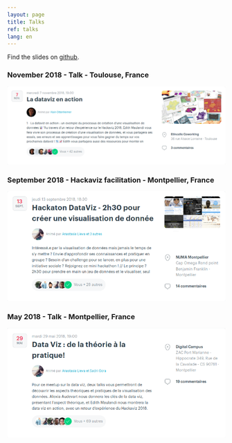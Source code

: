 ```yaml
---
layout: page
title: Talks
ref: talks
lang: en
---
```



Find the slides on
<a class="niceLink" href="https://github.com/emaulandi/talks" >github</a>.

### November 2018 - Talk - Toulouse, France
[![Meetup](/img/meetup3.png)](https://www.meetup.com/fr-FR/Meetup-Visualisation-des-donnees-Toulouse/events/255945404/)

### September 2018 - Hackaviz facilitation - Montpellier, France
[![Meetup](/img/meetup2.png)](https://www.meetup.com/fr-FR/Big-Data-Science-Montpellier/events/250406203/)

### May 2018 - Talk - Montpellier, France
[![Meetup](/img/meetup1.png)](https://www.meetup.com/fr-FR/Big-Data-Science-Montpellier/events/254235809/)
